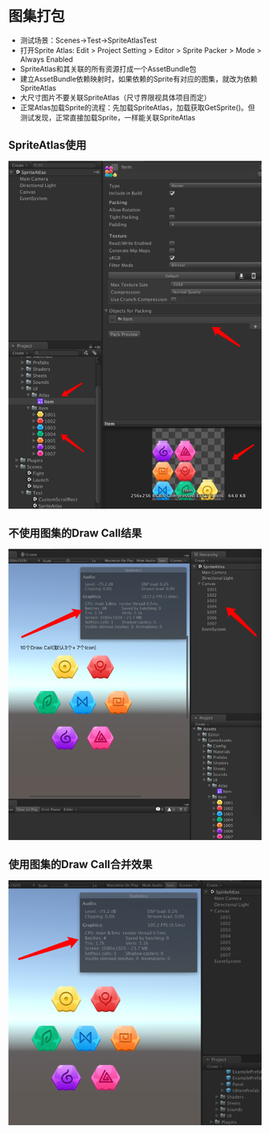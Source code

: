 # 图集打包
* 测试场景：Scenes->Test->SpriteAtlasTest
* 打开Sprite Atlas: Edit > Project Setting > Editor > Sprite Packer > Mode > Always Enabled
* SpriteAtlas和其关联的所有资源打成一个AssetBundle包
* 建立AssetBundle依赖映射时，如果依赖的Sprite有对应的图集，就改为依赖SpriteAtlas
* 大尺寸图片不要关联SpriteAtlas（尺寸界限视具体项目而定）
* 正常Atlas加载Sprite的流程：先加载SpriteAtlas，加载获取GetSprite()。但测试发现，正常直接加载Sprite，一样能关联SpriteAtlas

## SpriteAtlas使用
![](Images/001.png)

## 不使用图集的Draw Call结果
![](Images/002.png)

## 使用图集的Draw Call合并效果
![](Images/003.png)
